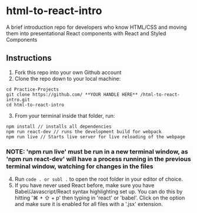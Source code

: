 # html-to-react-intro
A brief introduction repo for developers who know HTML/CSS and moving them into presentational React components with React and Styled Components

## Instructions
1. Fork this repo into your own Github account
2. Clone the repo down to your local machine:
```
cd Practice-Projects
git clone https://github.com/ **YOUR HANDLE HERE** /html-to-react-intro.git
cd html-to-react-intro
```
3. From your terminal inside that folder, run:
```
npm install // installs all dependencies
npm run react-dev // runs the development build for webpack
npm run live // Starts live server for live reloading of the webpage
```
### NOTE: 'npm run live' must be run in a new terminal window, as 'npm run react-dev' will have a process running in the previous terminal window, watching for changes in the files
4. Run ```code . or subl .``` to open the root folder in your editor of choice.
5. If you have never used React before, make sure you have Babel/Javascript/React syntax highlighting set up. You can do this by hitting '⌘ + ⇧ + p' then typing in 'react' or 'babel'. Click on the option and make sure it is enabled for all files with a '.jsx' extension.
